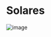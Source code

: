 # Solares

![image](https://github.com/Wellington-lopes/Solares/assets/67521652/72d8a180-2ff0-4972-882a-ac4326a92884)
